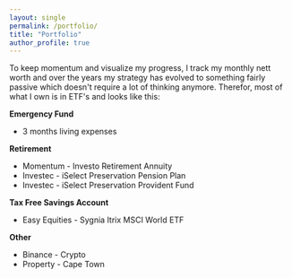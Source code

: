 ```yaml
---
layout: single
permalink: /portfolio/
title: "Portfolio"
author_profile: true
---
```


To keep momentum and visualize my progress, I track my monthly nett worth and over the years my strategy has evolved to something fairly passive which doesn't require a lot of thinking anymore. Therefor, most of what I own is in ETF's and looks like this:


**Emergency Fund** 
* 3 months living expenses

**Retirement** 
* Momentum - Investo Retirement Annuity
* Investec - iSelect Preservation Pension Plan
* Investec - iSelect Preservation Provident Fund

**Tax Free Savings Account** 
* Easy Equities - Sygnia Itrix MSCI World ETF

**Other**
* Binance - Crypto 
* Property - Cape Town 

<html lang="en-US">
<body>
<div id="piechart"></div>
<script type="text/javascript" src="https://www.gstatic.com/charts/loader.js"></script>
<script type="text/javascript">
// Load google charts
google.charts.load('current', {'packages':['corechart']});
google.charts.setOnLoadCallback(drawChart);

// Draw the chart and set the chart values
function drawChart() {
  var data = google.visualization.arrayToDataTable([
  ['Fund', 'Percentage'],
  ['Easy Equities - Sygnia Itrix MSCI World ETF', 4.94%],
  ['Momentum - Investo Retirement Annuity', 13.80],
  ['Investec - iSelect Preservation Pension Plan', 19.30],
  ['Investec - iSelect Preservation Provident Fund', 4.04],
  ['Seapoint Property', 8]
  ['Emergency Fund', 2.19]
  ['Crypto',  0.28]

]);

  // Optional; add a title and set the width and height of the chart
  var options = {'title':'My Average Day', 'width':550, 'height':400};

  // Display the chart inside the <div> element with id="piechart"
  var chart = new google.visualization.PieChart(document.getElementById('piechart'));
  chart.draw(data, options);
}
</script>
</body>
</html>
